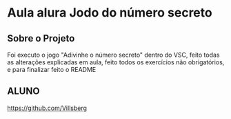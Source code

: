 <h1> Aula alura Jodo do número secreto </h1>

<h2> Sobre o Projeto </h2>
<p> Foi executo o jogo "Adivinhe o número secreto" dentro do VSC, feito todas as alterações explicadas em aula, feito todos os exercícios não obrigatórios, e para finalizar feito o README <p>

## ALUNO
https://github.com/Villsberg
